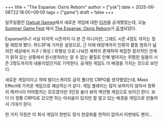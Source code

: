 +++
title = "The Expanse: Osiris Reborn"
author = ["ysk"]
date = 2025-06-08T22:18:00+09:00
tags = ["game"]
draft = false
+++

일주일쯤전 [Owlcat Games](https://owlcat.games/)에서 새로운 게임에 대한 [티저](https://www.youtube.com/watch?v=UInzWolelPg)를 공개했었는데, 오늘 [Summer Game Fest](https://www.summergamefest.com) 에서 [The Expanse: Osiris Reborn](https://osirisreborn.owlcat.games/)가 [공개](https://www.youtube.com/watch?v=pIQifuOTTe8)되었다.

Expanse라니! 사실 마지막 시즌까지 다 본 건 아니지만, 그래도 시즌 4정도 까지는 정말 재밌게 봤다. 하드SF에 가까운 설정으로, 근 미래 태양계까지 인류의 활동 범위가 넓혀진 세상에서 지구 / 화성 / 외행성 으로 나눠진 세력이 존재하여 복잡한 정치적인 관계가 얽혀 있는 상황에서 원시분자라는 알 수 없는 물질로 인해 벌어지는 위험한 일들이 시즌 2정도까지의 내용이었던거로 기억한다. 공개된 게임도 이 배경을 가지는 것으로 보인다.

새로운 게임이라고 하여 발더스게이트 급의 풀더빙 CRPG를 생각했었는데, Mass Effect에 가까운 게임으로 예상하는거 같다. 게임 플레이는 많이 보여지지 않아서 정확히 메커닉이 어떠할지는 모르겠지만 3인칭 숄더 뷰의 액션형 게임으로 보이긴 한다. 보다 더 정통 CRPG로 갔으면 하는 아쉬움이 있지만 잘 알고 있는 배경을 게임으로 만들어서 기대가 된다.

한 가지 걱정은 이 회사 게임이 한번도 정식 한글화를 한적이 없어서 이번에도 왠지...
